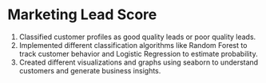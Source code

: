# Marketing Lead Score
1. Classified customer profiles as good quality leads or poor quality leads.
2. Implemented different classification algorithms like Random Forest to track customer behavior and Logistic Regression to estimate probability.
3. Created different visualizations and graphs using seaborn to understand customers and generate business insights.

